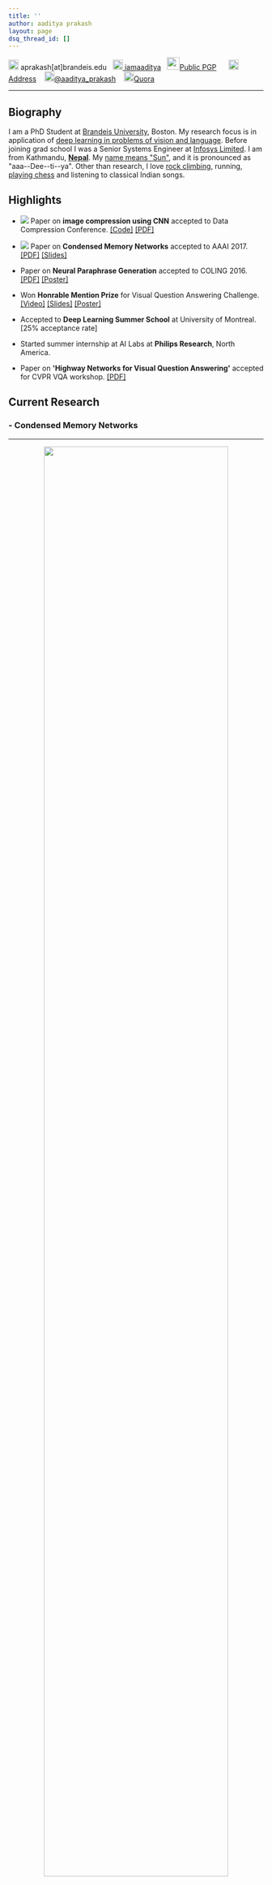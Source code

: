 ```yaml
---
title: ''
author: aaditya prakash
layout: page
dsq_thread_id: []
---
```

<img src="https://www.shareicon.net/data/128x128/2016/11/22/854973_email_512x512.png" height="20px" width="20px" /> aprakash[at]brandeis.edu &nbsp; [<img src="https://github.com/favicon.ico" height="20px" width="20px"> iamaaditya](https://github.com/iamaaditya)&nbsp;&nbsp;&nbsp;<img src="http://www.softwarecrew.com/wp-content/uploads/2013/06/CryptSyncLogo200-175.png" height="25px" width="25px" />[Public PGP](https://raw.githubusercontent.com/iamaaditya/iamaaditya.github.io/master/pgp_public_aaditya.txt)  &nbsp;&nbsp;&nbsp;&nbsp;&nbsp;[<img src="http://bitcoinsymbol.org/i/old-bitcoin-logo.svg" width="20px" height="20px" /> Address](https://blockchain.info/address/19a2dDQDh3EDpHs5bhDyHnoGLMTwqjoEVv) &nbsp;&nbsp; [<img src="https://www.twitter.com/favicon.ico" height="20px" width="20px" />@aaditya_prakash](https://twitter.com/aaditya_prakash) &nbsp;&nbsp; [<img src="https://www.quora.com/favicon.ico" height="20px" width="20px" />Quora](https://www.quora.com/profile/Aaditya-Prakash)


* * *



## <a name="biography" id="biography"></a>Biography



I am a PhD Student at [Brandeis University](http://www.brandeis.edu/), Boston. My research focus is in application of [deep learning in problems of vision and language]({{site.baseurl}}/notes/research/). Before joining grad school I was a Senior Systems Engineer at [Infosys Limited](https://www.infosys.com/). I am from Kathmandu, [**Nepal**](https://media.gadventures.com/media-server/image_library/Nepal-Himalaya-Mountains-Annapurna-Pokhara-Prayer-Flags-IS-027332084-Lg-RGB.jpg). My [name means "Sun"]({{site.baseurl}}/notes/name/), and it is pronounced as "aaa--Dee--ti--ya". Other than research, I love [rock climbing]({{site.baseurl}}/notes/climbing/), running, [playing chess]({{site.baseurl}}/notes/chess/) and listening to classical Indian songs. 



## Highlights

* <img src="https://raw.githubusercontent.com/iamaaditya/iamaaditya.github.io/master/images/new.jpg" /> Paper on **image compression using CNN** accepted to Data Compression Conference. [[Code]](https://github.com/iamaaditya/image-compression-cnn) [[PDF]](https://arxiv.org/pdf/1612.08712v1.pdf)

* <img src="https://raw.githubusercontent.com/iamaaditya/iamaaditya.github.io/master/images/new.jpg" /> Paper on **Condensed Memory Networks** accepted to AAAI 2017. [[PDF]](https://arxiv.org/pdf/1612.01848v1.pdf) [[Slides]](https://docs.google.com/presentation/d/1NSGEBYJmYEa5zsPJBocYcyRVZLKG0y274Wib_BlRX-U/edit?usp=sharing)

* Paper on **Neural Paraphrase Generation** accepted to COLING 2016. [[PDF]](https://arxiv.org/pdf/1610.03098v3.pdf) [[Poster]](https://www.dropbox.com/s/ju09291jukvtg50/coling_poster.pdf?dl=0)

* Won **Honrable Mention Prize** for Visual Question Answering Challenge. [[Video]](https://www.youtube.com/watch?v=Fc2v_-VTRSY&index=14&list=PL_bDvITUYucC0r43EXIHkQE_fHVXlmboH) [[Slides]](https://docs.google.com/presentation/d/1EvYlvwXa7mjiQ2YjFmFs9LigOI8XFiYcd4jOqnprZyQ/edit?usp=sharing) [[Poster]](https://docs.google.com/presentation/d/1S5eVgDddkG4HaMLDBV5KaaDwPO_rDgMyNzOfq4LiJS0/edit?usp=sharing)

* Accepted to **Deep Learning Summer School** at University of Montreal. [25% acceptance rate]

* Started summer internship at AI Labs at **Philips Research**, North America.

* Paper on **'Highway Networks for Visual Question Answering'** accepted for CVPR VQA workshop. [[PDF]](http://gpgpu.cs-i.brandeis.edu/highway.pdf)



## Current Research


### - Condensed Memory Networks
-------------------------------

<center> <img src="https://raw.githubusercontent.com/iamaaditya/iamaaditya.github.io/master/images/cmemnn_for_about.png" height="85%" width="85%"> </center>

* __Problem__: Improve the memory networks for large scale NLP tasks

* __Our method__: Conndense the memory state of the the highway networks for every HOP.

* Blog post describing the project coming soon.

* [[PDF]](https://arxiv.org/pdf/1612.01848v1.pdf) [[Slides]](https://docs.google.com/presentation/d/1NSGEBYJmYEa5zsPJBocYcyRVZLKG0y274Wib_BlRX-U/edit?usp=sharing)


### - Semantic image compression using CNN
-------------------------------

<center> <img src="https://raw.githubusercontent.com/iamaaditya/image-compression-cnn/master/girl_msroi.png" height="85%" width="85%"> </center>

* __Problem__: Add semantic knowledge to image compression Semantic Image Compression

* __Our method__: Use CNN to generate a map that covers all the 'semantic objects' and weighs them based on importance. Use variable scaling JPEG to encode the information.
For more details :

* [[Code]](https://github.com/iamaaditya/image-compression-cnn) [[PDF]](https://arxiv.org/pdf/1612.08712v1.pdf)

* Supervisor - Prof. [James Storer](http://www.cs.brandeis.edu/~storer/)



### - Visual Question Answering 
-------------------------------

<center> <img src="http://visualqa.org/static/img/teaser_small.jpg" height="90%" width="90%" /> </center>

* __Problem__: Given a color image of arbitrary size and question of arbitrary length, come up with the most reasonable answer (ground truth obtained from 10 amazon-turks responses)

* __Our approach__: Use of Highway networks to attain implicit attention and learn deeper feature representations. [See this]({{site.baseurl}}/research/vqa/)  for more details

* Supervisor - Prof. [James Storer](http://www.cs.brandeis.edu/~storer/)



### - Transfer learning
-------------------------------



* We are investigating ideas for improving content based image retrieval through transfer learning. 

* We are currently exploring ways to retrieve [MIT Places](http://places.csail.mit.edu/) (scene recognition database) using deep residual image models like [ResNet - 2015 ImageNet challenge winner](http://research.microsoft.com/en-us/um/people/kahe/ilsvrc15/ilsvrc2015_deep_residual_learning_kaiminghe.pdf). Our goal is to do ablation study on the 152 layers of ResNet for image retrieval task. 

* [Literature survey]({{site.baseurl}}/research/vector_quantization/) for compressing deep convolutional neural networks using vector quantization.



## Past Research

* * *



### - Computational Fact Checking [Summer 2014] 
-------------------------------



* We investigated applications of computational fact checking on a database with retrospections.

* Implemented a fact checking application for database with weekly Music Billboards.

* [One page summary](https://drive.google.com/open?id=0Bw852LkIy1pXaG1ZN0l2R0M2Zms) &nbsp;&nbsp;&nbsp;&nbsp;-----&nbsp;&nbsp;&nbsp;&nbsp;&nbsp;&nbsp; [Detailed Report](https://drive.google.com/open?id=0Bw852LkIy1pXWEF5Nkt6aUp2UVk)

* Supervisor - [Prof. Liuba Shrira](http://www.cs.brandeis.edu/~liuba/)



### - Self Organizing maps for large unstructured data [2013] - [Infosys Labs](http://www.infosysblogs.com/infosys-labs/bloggers.html) 
-------------------------------

<br />

<center> <img src="https://raw.githubusercontent.com/iamaaditya/iamaaditya.github.io/master/images/som_image.png" height="60%" width="60%" /> </center>





* Formulated and designed a novel way to visualize self-organizing maps for unstructured big data.<br />

* Compared various forms of visual representation along with radar graphs and default visualization of self-organizing maps from most of the common packages in R and Matlab.<br />

* See Publication section for Abstract and PDF of the published work.





### - Distributed Simulated Annealing [2012] - [Infosys Labs](http://www.infosysblogs.com/infosys-labs/bloggers.html) 
-------------------------------



* Studied industry scaled distributed simulated annealing and issues that arise when dealing with large scale optimization.

* Presented fault tolerance techniques for such a system designed for MapReduce infrastructure running on Apache Hadoop.

* See Publication section for Abstract and PDF of the published work.




## Projects

* * *


* [Detecting fallacy in sentences](https://github.com/gekonwi/brandeis.semantics.final_project) - A computational semantics project in Haskell. Collaborators - [Amin](https://github.com/amsa) & [Shlomo](https://github.com/gekonwi)

* [Social Travel guide](https://github.com/edenzik/elastiCity). Elastic Search project for travel search guide. Collaborators [Eden](https://github.com/edenzik), [Dimos](https://github.com/dimstamat) & Zhenyu.

* [Clipboard to Email](https://github.com/iamaaditya/Clipboard_to_Email). Send Code from clipboard to email automatically.


## Publications

* * *

### In Review
-------------------------------



### Published
-------------------------------

* Prakash, Aaditya, et al. "Semantic Perceptual Image Compression using Deep Convolution Networks." DCC (2017).

* Prakash, Aaditya, et al. "Condensed Memory Networks for Clinical Diagnostic Inferencing." AAAI (2017).

* Prakash, Aaditya, et al. "Neural Paraphrase Generation with Stacked Residual LSTM Networks." COLING (2016).

* Prakash, A. & Storer, J (2016) Highway Networks for Visual Question Answering, CVPR Workshop (VQA). [PDF](http://gpgpu.cs-i.brandeis.edu/highway.pdf)


### Pre-grad school

*   Prakash, A. (2013). Reconstructing Self Organizing Maps as Spider Graphs for better visual interpretation of large unstructured datasets. _Infosys Lab Briefings, Infosys._ Vol 11(1). _Jan 2013_ <br />

    | [[Abstract]](http://aaditya.info/research/abstract_graph.txt) [[Full-pdf]](http://aaditya.info/research/graph.pdf) [[INFY]](http://www.infosys.com/infosys-labs/publications/infosyslabs-briefings/Pages/bigdata-challenges-opportunities.aspx) [[slides]](http://aaditya.info/research/slides_graph.pdf) |



*   Prakash, A. (2012). Measures of Fault Tolerance in Distributed Simulated Annealing. _Proceedings of International Conference on Perspective of Computer Confluence with Sciences._ Vol 1 pp 111-114\.<br />

    | [[Abstract]](http://aaditya.info/research/abstract_fault.txt) [[Full-pdf]](http://aaditya.info/research/fault.pdf) [[arXiv]](http://arxiv.org/abs/1212.3295) [[slides]](http://aaditya.info/research/slides_fault.pdf) |



*   Prakash, A., & Jha, R. K. (2012). New Interface Protocol to Connect Multiple Bank Networks from a Single Outlet. _International Journal of Computer Applications, NY, USA_ Vol. 55(1) pp 1-9.<br />

    | [[Abstract]](http://aaditya.info/research/abstract_protocol.txt) [[Full-pdf]](http://aaditya.info/research/protocol.pdf) [[IJCA]](http://www.ijcaonline.org/archives/volume55/number12/8804-3034) [[slides]](http://aaditya.info/research/slides_protocol.pdf) |

* * *

[Quora](http://www.quora.com/Aaditya-Prakash) - [Wikipedia](http://en.wikipedia.org/wiki/User:Iamaaditya) - [Google+](https://plus.google.com/u/0/100303074762902184969?rel=author) - [Twitter](http://twitter.com/aaditya_prakash) - [Linkedin](https://in.linkedin.com/in/aaditya-prakash-68453338) - [Academia.edu](http://infosys.academia.edu/aadityaprakash) - [SlideShare](http://www.slideshare.net/aadityaprakash/) - [GitHub](https://github.com/iamaaditya) - [ResearchGate](https://www.researchgate.net/profile/Aaditya_Prakash3)

<details>
  <summary><a>Thank you!</a></summary>
  (づ｡◕‿‿◕｡)づ
</details>
